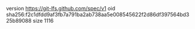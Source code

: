 version https://git-lfs.github.com/spec/v1
oid sha256:f2c1dfdd9af3fb7a791ba2ab738aa5e008545622f2d86df397564bd325b89088
size 1116
